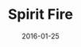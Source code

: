 ---
layout: default
modal-id: 3
date: 2016-01-25
title: Spirit Fire
img: spirit-fire-thumb.jpg
alt: image-alt
project-date: January 2016
download: Not Available
source: <a href="https://github.com/dustinpeerce/ggj2016-ritual" target="_blank">GitHub Repository</a>
description: Spirit Fire was originally my solo submission for Global Game Jam 2016. You control a ball of spirit fire that is constantly moving towards the mouse, and you have to guide the fire to the end of each level without touching anything. I am now working on a team of four students to expand the game for our Capstone course at Eastern Kentucky University. The focus of the game has shifted to puzzles, and I am leading the design as the Creative Director and Level Designer.
inspiration: The theme for Global Game Jam 2016 was "Ritual." The idea was that you were being summoned by a powerful pyromancer, and you had to travel through time and space to complete a ritual. The story has shifted slightly to involve other wizards who want to use the Spirit Fire.
---